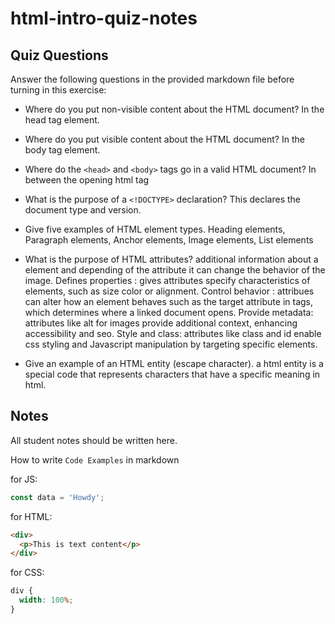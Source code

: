 # html-intro-quiz-notes

## Quiz Questions

Answer the following questions in the provided markdown file before turning in this exercise:

- Where do you put non-visible content about the HTML document?
  In the head tag element.

- Where do you put visible content about the HTML document?
  In the body tag element.
- Where do the `<head>` and `<body>` tags go in a valid HTML document?
  In between the opening html tag

- What is the purpose of a `<!DOCTYPE>` declaration?
  This declares the document type and version.

- Give five examples of HTML element types.
  Heading elements, Paragraph elements, Anchor elements, Image elements, List elements
- What is the purpose of HTML attributes?
  additional information about a element and depending of the attribute it can change the behavior of the image.
  Defines properties : gives attributes specify characteristics of elements, such as size color or alignment.
  Control behavior : attribues can alter how an element behaves such as the target attribute in <a> tags, which determines where a linked document opens.
  Provide metadata: attributes like alt for images provide additional context, enhancing accessibility and seo.
  Style and class: attributes like class and id enable css styling and Javascript manipulation by targeting specific elements.
- Give an example of an HTML entity (escape character).
  a html entity is a special code that represents characters that have a specific meaning in html.

## Notes

All student notes should be written here.

How to write `Code Examples` in markdown

for JS:

```js
const data = 'Howdy';
```

for HTML:

```html
<div>
  <p>This is text content</p>
</div>
```

for CSS:

```css
div {
  width: 100%;
}
```
